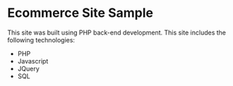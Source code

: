# Ecommerce Site Sample

This site was built using PHP back-end development. This site includes the following technologies:

* PHP
* Javascript
* JQuery
* SQL
